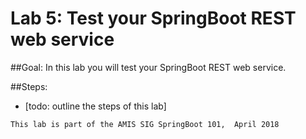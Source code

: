 # Lab 5: Test your SpringBoot REST web service


##Goal:
In this lab you will test your SpringBoot REST web service.

##Steps:
- [todo: outline the steps of this lab]



```
This lab is part of the AMIS SIG SpringBoot 101,  April 2018
```

